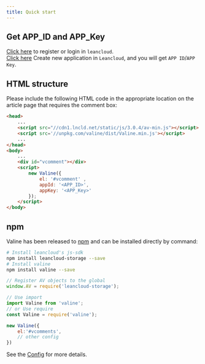 ```yaml
---
title: Quick start
---
```


## Get APP_ID and APP_Key
[Click here](https://leancloud.cn/dashboard/login.html#/signup) to register or login in `leancloud`.  
[Click here](https://leancloud.cn/dashboard/applist.html#/newapp) Create new application in `Leancloud`, and you will get `APP ID`/`APP Key`.

## HTML structure

Please include the following HTML code in the appropriate location on the article page that requires the comment box:

```html
<head>
    ...
    <script src="//cdn1.lncld.net/static/js/3.0.4/av-min.js"></script>
    <script src='//unpkg.com/valine/dist/Valine.min.js'></script>
    ...
</head>
<body>
    ...
    <div id="vcomment"></div>
    <script>
        new Valine({
            el: '#vcomment' ,
            appId: '<APP_ID>',
            appKey: '<APP_Key>'
        });
    </script>
</body>
```

## npm

Valine has been released to [npm](https://www.npmjs.com/package/valine) and can be installed directly by command:
``` bash
# Install leancloud's js-sdk
npm install leancloud-storage --save
# Install valine
npm install valine --save
```

```js
// Register AV objects to the global
window.AV = require('leancloud-storage');

// Use import
import Valine from 'valine';
// or Use require
const Valine = require('valine');

new Valine({
    el:'#vcomments',
    // other config
})
```

See the [Config](/en/configuration.html) for more details.



